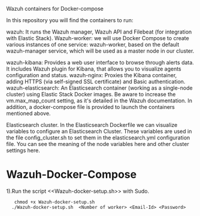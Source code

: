 Wazuh containers for Docker-compose

In this repository you will find the containers to run:

wazuh: It runs the Wazuh manager, Wazuh API and Filebeat (for integration with Elastic Stack).
Wazuh-worker: we will use Docker Compose to create various instances of one service: wazuh-worker, based on the default wazuh-manager service, which will be used as a master node in our cluster.




wazuh-kibana: Provides a web user interface to browse through alerts data. It includes Wazuh plugin for Kibana, that allows you to visualize agents configuration and status.
wazuh-nginx: Proxies the Kibana container, adding HTTPS (via self-signed SSL certificate) and Basic authentication.
wazuh-elasticsearch: An Elasticsearch container (working as a single-node cluster) using Elastic Stack Docker images. Be aware to increase the vm.max_map_count setting, as it's detailed in the Wazuh documentation.
In addition, a docker-compose file is provided to launch the containers mentioned above.

Elasticsearch cluster. In the Elasticsearch Dockerfile we can visualize variables to configure an Elasticsearch Cluster. These variables are used in the file config_cluster.sh to set them in the elasticsearch.yml configuration file. You can see the meaning of the node variables here and other cluster settings here.





# Wazuh-Docker-Compose

1).Run the script <<Wazuh-docker-setup.sh>> with Sudo.
  
       chmod +x Wazuh-docker-setup.sh
      ./Wazuh-docker-setup.sh  <Number of worker> <Email-Id> <Password>
  
  
